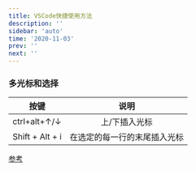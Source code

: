 ```yaml
---
title: VSCode快捷使用方法
description: ''
sidebar: 'auto'
time: '2020-11-03'
prev: ''
next: ''
---
```


### 多光标和选择

| 按键           | 说明          |
| ------------- |:-------------:|
| ctrl+alt+↑/↓     | 上/下插入光标 |
| Shift + Alt + i    | 在选定的每一行的末尾插入光标     | 

[参考](https://www.cnblogs.com/jpfss/p/10956650.html)
